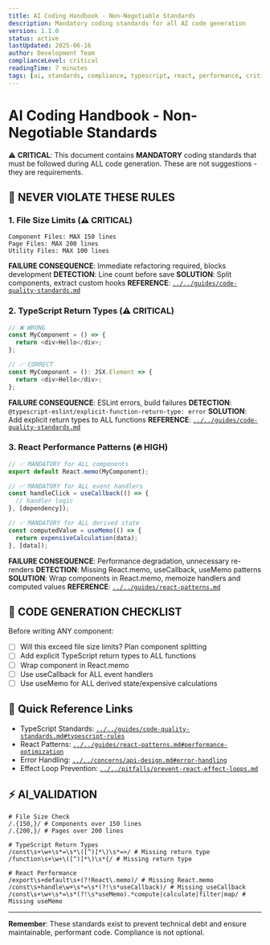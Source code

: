 ```yaml
---
title: AI Coding Handbook - Non-Negotiable Standards
description: Mandatory coding standards for all AI code generation
version: 1.1.0
status: active
lastUpdated: 2025-06-16
author: Development Team
complianceLevel: critical
readingTime: 7 minutes
tags: [ai, standards, compliance, typescript, react, performance, critical]
---
```


# AI Coding Handbook - Non-Negotiable Standards

⚠️ **CRITICAL**: This document contains **MANDATORY** coding standards that must be followed during ALL code generation. These are not suggestions - they are requirements.

<!-- AI_NAVIGATION
Reading Priority: 1 (Critical - Must read first)
Primary Focus: Enforcing mandatory coding standards for all code generation
Key Compliance Points:
- File Size Limits (line 7-15)
- TypeScript Return Types (line 17-27)
- React Performance Patterns (line 29-45)
- Code Generation Checklist (line 51-57)
Critical Cross-references:
- Code Quality Standards (../../guides/code-quality-standards.md): TypeScript typing rules
- React Patterns (../../guides/react-patterns.md): React optimization patterns
- Effect Loop Prevention (../../pitfalls/prevent-react-effect-loops.md): Preventing infinite render loops
Anti-patterns:
- Files exceeding size limits
- Missing TypeScript return types
- Components without React.memo
- Event handlers without useCallback
- Derived values without useMemo
Additional Context: These are non-negotiable requirements, not guidelines or suggestions
Decision Framework: All code generation must adhere to these standards without exception
-->

<!-- AI_SUMMARY
This handbook defines mandatory coding standards that must be followed without exception in all code generation with these key requirements:

• File Size Limits: Component files MUST NOT exceed 150 lines, page files 200 lines, utility files 100 lines
• TypeScript Return Types: ALL functions MUST have explicit return type annotations 
• React Performance: ALL components MUST use React.memo, ALL event handlers MUST use useCallback, ALL derived values MUST use useMemo
• Code Generation Checklist: You MUST validate that each component satisfies all requirements before completion
• Regex Validation: You must be able to verify your generated code passes the validation patterns provided

Violating these standards is not acceptable under any circumstances - this is the highest priority compliance document in the entire codebase.
-->

## 🚫 **NEVER VIOLATE THESE RULES**

### **1. File Size Limits (⚠️ CRITICAL)**
```
Component Files: MAX 150 lines
Page Files: MAX 200 lines  
Utility Files: MAX 100 lines
```
**FAILURE CONSEQUENCE**: Immediate refactoring required, blocks development
**DETECTION**: Line count before save
**SOLUTION**: Split components, extract custom hooks
**REFERENCE**: [`../../guides/code-quality-standards.md`](../../guides/code-quality-standards.md "Priority: HIGH - TypeScript standards and ESLint rules")

### **2. TypeScript Return Types (⚠️ CRITICAL)**
```typescript
// ❌ WRONG
const MyComponent = () => {
  return <div>Hello</div>;
};

// ✅ CORRECT
const MyComponent = (): JSX.Element => {
  return <div>Hello</div>;
};
```
**FAILURE CONSEQUENCE**: ESLint errors, build failures
**DETECTION**: `@typescript-eslint/explicit-function-return-type: error`
**SOLUTION**: Add explicit return types to ALL functions
**REFERENCE**: [`../../guides/code-quality-standards.md`](../../guides/code-quality-standards.md "Priority: HIGH - TypeScript standards and ESLint rules")

### **3. React Performance Patterns (🔥 HIGH)**
```typescript
// ✅ MANDATORY for ALL components
export default React.memo(MyComponent);

// ✅ MANDATORY for ALL event handlers
const handleClick = useCallback(() => {
  // handler logic
}, [dependency]);

// ✅ MANDATORY for ALL derived state
const computedValue = useMemo(() => {
  return expensiveCalculation(data);
}, [data]);
```
**FAILURE CONSEQUENCE**: Performance degradation, unnecessary re-renders
**DETECTION**: Missing React.memo, useCallback, useMemo patterns
**SOLUTION**: Wrap components in React.memo, memoize handlers and computed values
**REFERENCE**: [`../../guides/react-patterns.md`](../../guides/react-patterns.md "Priority: HIGH - React optimization techniques")

## 🎯 **CODE GENERATION CHECKLIST**

Before writing ANY component:
- [ ] Will this exceed file size limits? Plan component splitting
- [ ] Add explicit TypeScript return types to ALL functions
- [ ] Wrap component in React.memo
- [ ] Use useCallback for ALL event handlers
- [ ] Use useMemo for ALL derived state/expensive calculations

## 🔗 **Quick Reference Links**
- TypeScript Standards: [`../../guides/code-quality-standards.md#typescript-rules`](../../guides/code-quality-standards.md#typescript-rules "Priority: HIGH - TypeScript typing requirements")
- React Patterns: [`../../guides/react-patterns.md#performance-optimization`](../../guides/react-patterns.md#performance-optimization "Priority: HIGH - React.memo and hook usage")
- Error Handling: [`../../concerns/api-design.md#error-handling`](../../concerns/api-design.md#error-handling "Priority: MEDIUM - API error handling patterns")
- Effect Loop Prevention: [`../../pitfalls/prevent-react-effect-loops.md`](../../pitfalls/prevent-react-effect-loops.md "Priority: CRITICAL - Preventing infinite render loops")

## ⚡ **AI_VALIDATION**
```regex
# File Size Check
/.{150,}/ # Components over 150 lines
/.{200,}/ # Pages over 200 lines

# TypeScript Return Types
/const\s+\w+\s*=\s*\([^)]*\)\s*=>/ # Missing return type
/function\s+\w+\([^)]*\)\s*{/ # Missing return type

# React Performance
/export\s+default\s+(?!React\.memo)/ # Missing React.memo
/const\s+handle\w+\s*=\s*(?!\s*useCallback)/ # Missing useCallback
/const\s+\w+\s*=\s*(?!\s*useMemo).*compute|calculate|filter|map/ # Missing useMemo
```

---
**Remember**: These standards exist to prevent technical debt and ensure maintainable, performant code. Compliance is not optional.
